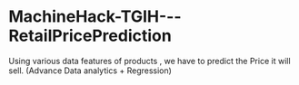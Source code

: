 # MachineHack-TGIH---RetailPricePrediction
Using various data features of products , we have to predict the Price it will sell. (Advance Data analytics + Regression) 
